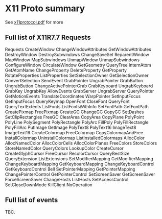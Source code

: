 # X11 Proto summary
See [x11protocol.pdf](https://www.x.org/releases/X11R7.7/doc/xproto/x11protocol.pdf) for more

## Full list of X11R7.7 Requests

Requests
CreateWindow
ChangeWindowAttributes
GetWindowAttributes
DestroyWindow
DestroySubwindows
ChangeSaveSet
ReparentWindow
MapWindow
MapSubwindows
UnmapWindow
UnmapSubwindows
ConfigureWindow
CirculateWindow
GetGeometry
QueryTree
InternAtom
GetAtomName
ChangeProperty
DeleteProperty
GetProperty
RotateProperties
ListProperties
SetSelectionOwner
GetSelectionOwner
ConvertSelection
SendEvent
GrabPointer
UngrabPointer
GrabButton
UngrabButton
ChangeActivePointerGrab
GrabKeyboard
UngrabKeyboard 
GrabKey 
UngrabKey 
AllowEvents 
GrabServer 
UngrabServer 
QueryPointer 
GetMotionEvents 
TranslateCoordinates 
WarpPointer 
SetInputFocus 
GetInputFocus 
QueryKeymap 
OpenFont 
CloseFont 
QueryFont 
QueryTextExtents 
ListFonts 
ListFontsWithInfo 
SetFontPath 
GetFontPath 
CreatePixmap 
FreePixmap 
CreateGC 
ChangeGC 
CopyGC 
SetDashes 
SetClipRectangles 
FreeGC 
ClearArea 
CopyArea 
CopyPlane 
PolyPoint 
PolyLine 
PolySegment 
PolyRectangle 
PolyArc 
FillPoly 
PolyFillRectangle 
PolyFillArc 
PutImage 
GetImage 
PolyText8 
PolyText16 
ImageText8 
ImageText16 
CreateColormap 
FreeColormap 
CopyColormapAndFree 
InstallColormap 
UninstallColormap 
ListInstalledColormaps 
AllocColor 
AllocNamedColor 
AllocColorCells 
AllocColorPlanes 
FreeColors 
StoreColors 
StoreNamedColor 
QueryColors 
LookupColor 
CreateCursor 
CreateGlyphCursor 
FreeCursor 
RecolorCursor 
QueryBestSize 
QueryExtension 
ListExtensions 
SetModifierMapping 
GetModifierMapping 
ChangeKeyboardMapping 
GetKeyboardMapping 
ChangeKeyboardControl 
GetKeyboardControl 
Bell 
SetPointerMapping 
GetPointerMapping 
ChangePointerControl 
GetPointerControl 
SetScreenSaver 
GetScreenSaver 
ForceScreenSaver 
ChangeHosts 
ListHosts 
SetAccessControl 
SetCloseDownMode 
KillClient 
NoOperation

## Full list of events
TBC.